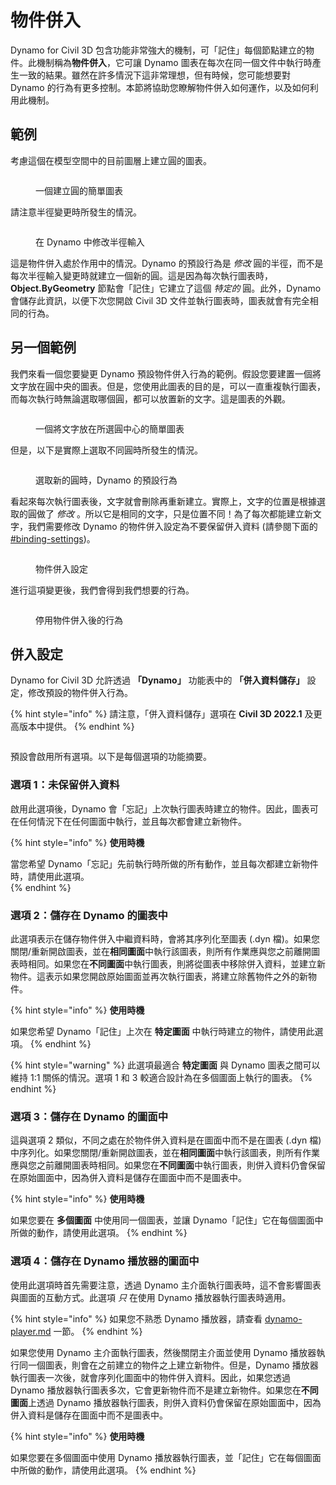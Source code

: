 # 物件併入

Dynamo for Civil 3D 包含功能非常強大的機制，可「記住」每個節點建立的物件。此機制稱為**物件併入**，它可讓 Dynamo 圖表在每次在同一個文件中執行時產生一致的結果。雖然在許多情況下這非常理想，但有時候，您可能想要對 Dynamo 的行為有更多控制。本節將協助您瞭解物件併入如何運作，以及如何利用此機制。

## 範例

考慮這個在模型空間中的目前圖層上建立圓的圖表。

<figure><img src="../../.gitbook/assets/c3d-binding-create-circle.png" alt=""><figcaption><p>一個建立圓的簡單圖表</p></figcaption></figure>

請注意半徑變更時所發生的情況。

<figure><img src="../../.gitbook/assets/c3d-binding-change-radius.gif" alt=""><figcaption><p>在 Dynamo 中修改半徑輸入</p></figcaption></figure>

這是物件併入處於作用中的情況。Dynamo 的預設行為是 _修改_ 圓的半徑，而不是每次半徑輸入變更時就建立一個新的圓。這是因為每次執行圖表時， **Object.ByGeometry** 節點會「記住」它建立了這個 _特定的_ 圓。此外，Dynamo 會儲存此資訊，以便下次您開啟 Civil 3D 文件並執行圖表時，圖表就會有完全相同的行為。

## 另一個範例

我們來看一個您要變更 Dynamo 預設物件併入行為的範例。假設您要建置一個將文字放在圓中央的圖表。但是，您使用此圖表的目的是，可以一直重複執行圖表，而每次執行時無論選取哪個圓，都可以放置新的文字。這是圖表的外觀。

<figure><img src="../../.gitbook/assets/c3d-binding-create-text.png" alt=""><figcaption><p>一個將文字放在所選圓中心的簡單圖表</p></figcaption></figure>

但是，以下是實際上選取不同圓時所發生的情況。

<figure><img src="../../.gitbook/assets/c3d-binding-select-circle.gif" alt=""><figcaption><p>選取新的圓時，Dynamo 的預設行為</p></figcaption></figure>

看起來每次執行圖表後，文字就會刪除再重新建立。實際上，文字的位置是根據選取的圓做了 _修改_ 。所以它是相同的文字，只是位置不同！為了每次都能建立新文字，我們需要修改 Dynamo 的物件併入設定為不要保留併入資料 (請參閱下面的[\#binding-settings](object-binding.md#binding-settings "mention"))。

<figure><img src="../../.gitbook/assets/Land_ServicePlacement_BindingSettings.png" alt=""><figcaption><p>物件併入設定</p></figcaption></figure>

進行這項變更後，我們會得到我們想要的行為。

<figure><img src="../../.gitbook/assets/c3d-binding-repeat-placement.gif" alt=""><figcaption><p>停用物件併入後的行為</p></figcaption></figure>

## 併入設定

Dynamo for Civil 3D 允許透過 **「Dynamo」** 功能表中的 **「併入資料儲存」**  設定，修改預設的物件併入行為。

{% hint style="info" %} 
請注意，「併入資料儲存」選項在 **Civil 3D 2022.1** 及更高版本中提供。 
{% endhint %}

<figure><img src="../../.gitbook/assets/c3d-binding-settings (1).png" alt=""><figcaption></figcaption></figure>

預設會啟用所有選項。以下是每個選項的功能摘要。

### 選項 1：未保留併入資料

啟用此選項後，Dynamo 會「忘記」上次執行圖表時建立的物件。因此，圖表可在任何情況下在任何圖面中執行，並且每次都會建立新物件。

{% hint style="info" %} 
**使用時機** 

當您希望 Dynamo「忘記」先前執行時所做的所有動作，並且每次都建立新物件時，請使用此選項。  
{% endhint %}

### 選項 2：儲存在 Dynamo 的圖表中

此選項表示在儲存物件併入中繼資料時，會將其序列化至圖表 (.dyn 檔)。如果您關閉/重新開啟圖表，並在**相同圖面**中執行該圖表，則所有作業應與您之前離開圖表時相同。如果您在**不同圖面**中執行圖表，則將從圖表中移除併入資料，並建立新物件。這表示如果您開啟原始圖面並再次執行圖表，將建立除舊物件之外的新物件。

{% hint style="info" %} 
**使用時機** 

如果您希望 Dynamo「記住」上次在 **特定圖面** 中執行時建立的物件，請使用此選項。 
{% endhint %}

{% hint style="warning" %} 此選項最適合 **特定圖面** 與 Dynamo 圖表之間可以維持 1:1 關係的情況。選項 1 和 3 較適合設計為在多個圖面上執行的圖表。 
{% endhint %}

### 選項 3：儲存在 Dynamo 的圖面中

這與選項 2 類似，不同之處在於物件併入資料是在圖面中而不是在圖表 (.dyn 檔) 中序列化。如果您關閉/重新開啟圖表，並在**相同圖面**中執行該圖表，則所有作業應與您之前離開圖表時相同。如果您在**不同圖面**中執行圖表，則併入資料仍會保留在原始圖面中，因為併入資料是儲存在圖面中而不是圖表中。

{% hint style="info" %} 
**使用時機** 

如果您要在  **多個圖面** 中使用同一個圖表，並讓 Dynamo「記住」它在每個圖面中所做的動作，請使用此選項。 
{% endhint %}

### 選項 4：儲存在 Dynamo 播放器的圖面中

使用此選項時首先需要注意，透過 Dynamo 主介面執行圖表時，這不會影響圖表與圖面的互動方式。此選項 _只_ 在使用 Dynamo 播放器執行圖表時適用。

{% hint style="info" %} 
如果您不熟悉 Dynamo 播放器，請查看 [dynamo-player.md](../dynamo-player.md "mention") 一節。 
{% endhint %}

如果您使用 Dynamo 主介面執行圖表，然後關閉主介面並使用 Dynamo 播放器執行同一個圖表，則會在之前建立的物件之上建立新物件。但是，Dynamo 播放器執行圖表一次後，就會序列化圖面中的物件併入資料。因此，如果您透過 Dynamo 播放器執行圖表多次，它會更新物件而不是建立新物件。如果您在**不同圖面**上透過 Dynamo 播放器執行圖表，則併入資料仍會保留在原始圖面中，因為併入資料是儲存在圖面中而不是圖表中。

{% hint style="info" %} 
**使用時機**

如果您要在多個圖面中使用 Dynamo 播放器執行圖表，並「記住」它在每個圖面中所做的動作，請使用此選項。 
{% endhint %}
